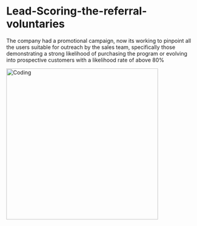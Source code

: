 # Lead-Scoring-the-referral-voluntaries
The company had a promotional campaign, now its working to pinpoint all the users suitable for outreach by the sales team, specifically those demonstrating a strong likelihood of purchasing the program or evolving into prospective customers with a likelihood rate of above 80%

<img align="center" alt="Coding" width="400" src="[https://i.gifer.com/7Ct0.gif](https://i.gifer.com/7bVJ.gif)https://i.gifer.com/7bVJ.gif">
